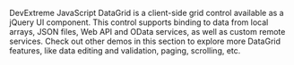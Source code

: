 DevExtreme JavaScript DataGrid is a client-side grid control available as a jQuery UI component. This control supports binding to data from local arrays, JSON files, Web API and OData services, as well as custom remote services. Check out other demos in this section to explore more DataGrid features, like data editing and validation, paging, scrolling, etc.